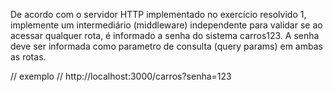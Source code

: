 De acordo com o servidor HTTP implementado no exercício resolvido 1, implemente um intermediário (middleware) independente para validar se ao acessar qualquer rota, é informado a senha do sistema carros123. A senha deve ser informada como parametro de consulta (query params) em ambas as rotas.

// exemplo
// http://localhost:3000/carros?senha=123